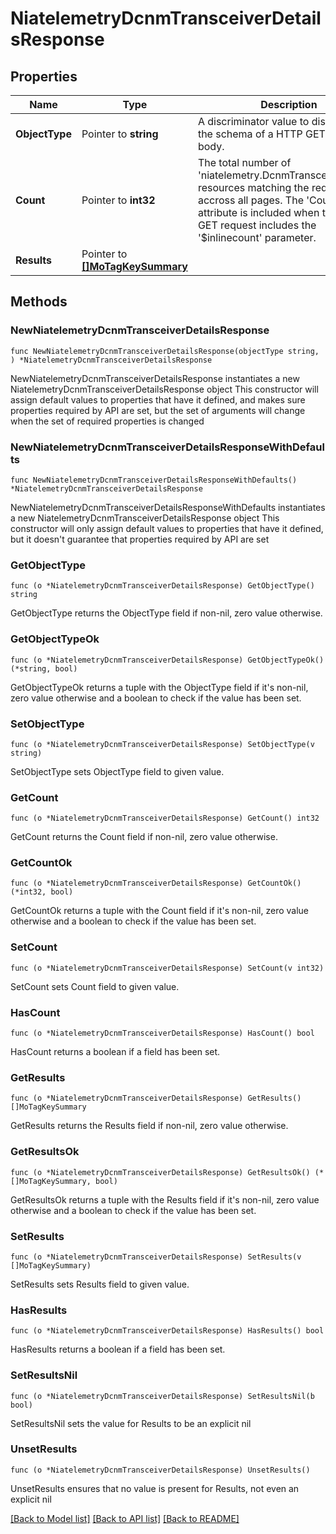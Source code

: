 # NiatelemetryDcnmTransceiverDetailsResponse

## Properties

Name | Type | Description | Notes
------------ | ------------- | ------------- | -------------
**ObjectType** | Pointer to **string** | A discriminator value to disambiguate the schema of a HTTP GET response body. | 
**Count** | Pointer to **int32** | The total number of &#39;niatelemetry.DcnmTransceiverDetails&#39; resources matching the request, accross all pages. The &#39;Count&#39; attribute is included when the HTTP GET request includes the &#39;$inlinecount&#39; parameter. | [optional] 
**Results** | Pointer to [**[]MoTagKeySummary**](MoTagKeySummary.md) |  | [optional] 

## Methods

### NewNiatelemetryDcnmTransceiverDetailsResponse

`func NewNiatelemetryDcnmTransceiverDetailsResponse(objectType string, ) *NiatelemetryDcnmTransceiverDetailsResponse`

NewNiatelemetryDcnmTransceiverDetailsResponse instantiates a new NiatelemetryDcnmTransceiverDetailsResponse object
This constructor will assign default values to properties that have it defined,
and makes sure properties required by API are set, but the set of arguments
will change when the set of required properties is changed

### NewNiatelemetryDcnmTransceiverDetailsResponseWithDefaults

`func NewNiatelemetryDcnmTransceiverDetailsResponseWithDefaults() *NiatelemetryDcnmTransceiverDetailsResponse`

NewNiatelemetryDcnmTransceiverDetailsResponseWithDefaults instantiates a new NiatelemetryDcnmTransceiverDetailsResponse object
This constructor will only assign default values to properties that have it defined,
but it doesn't guarantee that properties required by API are set

### GetObjectType

`func (o *NiatelemetryDcnmTransceiverDetailsResponse) GetObjectType() string`

GetObjectType returns the ObjectType field if non-nil, zero value otherwise.

### GetObjectTypeOk

`func (o *NiatelemetryDcnmTransceiverDetailsResponse) GetObjectTypeOk() (*string, bool)`

GetObjectTypeOk returns a tuple with the ObjectType field if it's non-nil, zero value otherwise
and a boolean to check if the value has been set.

### SetObjectType

`func (o *NiatelemetryDcnmTransceiverDetailsResponse) SetObjectType(v string)`

SetObjectType sets ObjectType field to given value.


### GetCount

`func (o *NiatelemetryDcnmTransceiverDetailsResponse) GetCount() int32`

GetCount returns the Count field if non-nil, zero value otherwise.

### GetCountOk

`func (o *NiatelemetryDcnmTransceiverDetailsResponse) GetCountOk() (*int32, bool)`

GetCountOk returns a tuple with the Count field if it's non-nil, zero value otherwise
and a boolean to check if the value has been set.

### SetCount

`func (o *NiatelemetryDcnmTransceiverDetailsResponse) SetCount(v int32)`

SetCount sets Count field to given value.

### HasCount

`func (o *NiatelemetryDcnmTransceiverDetailsResponse) HasCount() bool`

HasCount returns a boolean if a field has been set.

### GetResults

`func (o *NiatelemetryDcnmTransceiverDetailsResponse) GetResults() []MoTagKeySummary`

GetResults returns the Results field if non-nil, zero value otherwise.

### GetResultsOk

`func (o *NiatelemetryDcnmTransceiverDetailsResponse) GetResultsOk() (*[]MoTagKeySummary, bool)`

GetResultsOk returns a tuple with the Results field if it's non-nil, zero value otherwise
and a boolean to check if the value has been set.

### SetResults

`func (o *NiatelemetryDcnmTransceiverDetailsResponse) SetResults(v []MoTagKeySummary)`

SetResults sets Results field to given value.

### HasResults

`func (o *NiatelemetryDcnmTransceiverDetailsResponse) HasResults() bool`

HasResults returns a boolean if a field has been set.

### SetResultsNil

`func (o *NiatelemetryDcnmTransceiverDetailsResponse) SetResultsNil(b bool)`

 SetResultsNil sets the value for Results to be an explicit nil

### UnsetResults
`func (o *NiatelemetryDcnmTransceiverDetailsResponse) UnsetResults()`

UnsetResults ensures that no value is present for Results, not even an explicit nil

[[Back to Model list]](../README.md#documentation-for-models) [[Back to API list]](../README.md#documentation-for-api-endpoints) [[Back to README]](../README.md)


